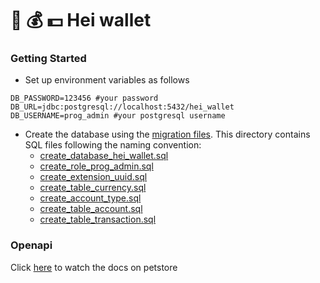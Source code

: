 # :money_with_wings: :moneybag: :dollar: Hei wallet

### Getting Started
 
- Set up environment variables as follows

```shell
DB_PASSWORD=123456 #your password 
DB_URL=jdbc:postgresql://localhost:5432/hei_wallet
DB_USERNAME=prog_admin #your postgresql username
```

- Create the database using the [migration files](resources/). This directory contains SQL files following the naming convention:
    - [create_database_hei_wallet.sql](resources/create_database_hei_wallet.sql)
    - [create_role_prog_admin.sql](resources/create_role_prog_admin.sql)
    - [create_extension_uuid.sql](resources/create_extension_uuid.sql)
    - [create_table_currency.sql](resources/create_table_currency.sql)
    - [create_account_type.sql](resources/create_account_type.sql)
    - [create_table_account.sql](resources/create_table_account.sql)
    - [create_table_transaction.sql](resources/create_table_transaction.sql)

### Openapi

Click [here](https://petstore.swagger.io?url=https://raw.githubusercontent.com/RickaPrincy/hei-wallet/main/docs/api.yml) to watch the docs on petstore
